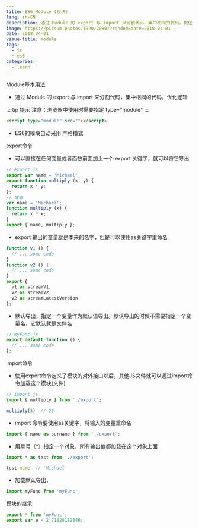 ```yaml
---
title: ES6 Module (模块)
lang: zh-CN
description: 通过 Module 的 export 与 import 来分割代码，集中相同的代码，优化逻辑
image: https://picsum.photos/1920/1080/?random&date=2018-04-01
date: 2018-04-01
vssue-title: module
tags:
  - js
  - es6
categories:
  - learn
--- 
```


Module基本用法
- 通过 Module 的 export 与 import 来分割代码，集中相同的代码，优化逻辑

<!-- more -->

::: tip 提示
注意：浏览器中使用时需要指定 type="module"
:::

``` html
<script type="module" src=""></script>
```

- ES6的模块自动采用 严格模式

export命令
- 可以直接在任何变量或者函数前面加上一个 export 关键字，就可以将它导出

``` js
// export.js
export var name = 'Michael';
export function multiply (x, y) {
  return x * y;
};
// 或者
var name = 'Michael';
function multiply (x) {
  return x * x;
}
export { name, multiply };
```

- export 输出的变量就是本来的名字，但是可以使用as关键字重命名
``` js
function v1 () {
  // ... some code
}
function v2 () {
  // ... some code
}
export {
  v1 as streamV1,
  v2 as streamV2,
  v2 as streamLatestVersion
};
```
- 默认导出，指定一个变量作为默认值导出。默认导出的时候不需要指定一个变量名，它默认就是文件名

``` js
// myFunc.js
export default function () {
  // ... some code
};
```

import命令
- 使用export命令定义了模块的对外接口以后，其他JS文件就可以通过import命令加载这个模块(文件)

``` js
// import.js
import { multiply } from './export';

multiply(5)  // 25
```

- import 命令要使用as关键字，将输入的变量重命名
``` js
import { name as surname } from './export';
```

- 用星号（*）指定一个对象，所有输出值都加载在这个对象上面
``` js
import * as test from './export';

test.name  // 'Michael'
```

- 加载默认导出，
``` js
import myFunc from 'myFunc';
```

模块的继承
``` js
export * from 'myFunc';
export var e = 2.71828182846;
```